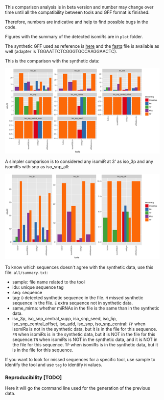 This comparison analysis is in beta version and number may change over time
until all the compatibility between tools and GFF format is finished.

Therefore, numbers are indicative and help to find possible bugs in the code.

Figures with the summary of the detected isomiRs are in `plot` folder.

The synthetic GFF used as reference is [here](synthetic/synthetic_100.gff) and
the [fastq](synthetic/synthetic_full_full.fq) file is available as well (adapter is TGGAATTCTCGGGTGCCAAGGAACTC).

This is the comparison with the synthetic data:

![](plots/benchmark_reference.png)

A simpler comparison is to considered any isomiR at 3' as iso_3p and
any isomiRs with snp as iso_snp_all:

![](plots/benchmark_reference_simpler.png)

To know which sequences doesn't agree with the synthetic data, use this file:
`all/summary.txt`:

* sample: file name related to the tool
* idu: unique sequence tag
* seq: sequence
* tag: `D` detected synthetic sequence in the file. `M` missed synthetic sequence in the file. `E` extra sequence not in synthetic data.
* same_mirna: whether miRNAs in the file is the same than in the synthetic data.
* iso_3p, iso_snp_central_supp, iso_snp_seed, iso_5p, iso_snp_central_offset, iso_add, iso_snp, iso_snp_central: `FP` when isomiRs is not in the synthetic data, but it is in the file for this sequence. `FN` when isomiRs is in the synthetic data, but it is NOT in the file for this sequence.`TN` when isomiRs is NOT in the synthetic data, and it is NOT in the file for this sequence. `TP` when isomiRs is in the synthetic data, but it is in the file for this sequence.

If you want to look for missed sequences for a specific tool, use sample to identify the tool and use `tag` to identify `M` values.

### Reproducibility [TODO]

Here it will go the command line used for the generation of the previous data.